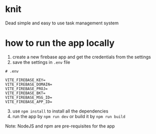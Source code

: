 # knit

Dead simple and easy to use task management system

# how to run the app locally

1. create a new firebase app and get the credentials from the settings
2. save the settings in `.env` file
```.env
# .env

VITE_FIREBASE_KEY=
VITE_FIREBASE_DOMAIN=
VITE_FIREBASE_PROJ=
VITE_FIREBASE_BKT=
VITE_FIREBASE_MSG_ID=
VITE_FIREBASE_APP_ID=

```
3. use `npm install` to install all the dependencies
4. run the app by `npm run dev` or build it by `npm run build`

Note: NodeJS and npm are pre-requisites for the app

